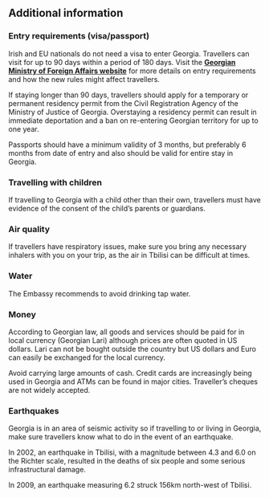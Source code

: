 ## Additional information

### **Entry requirements (visa/passport)**

Irish and EU nationals do not need a visa to enter Georgia. Travellers can visit for up to 90 days within a period of 180 days. Visit the [**Georgian Ministry of Foreign Affairs website**](http://www.mfa.gov.ge/Home.aspx?lang_id=GEO&sec_id=607&month=11&year=2011&lang=en-US) for more details on entry requirements and how the new rules might affect travellers.

If staying longer than 90 days, travellers should apply for a temporary or permanent residency permit from the Civil Registration Agency of the Ministry of Justice of Georgia. Overstaying a residency permit can result in immediate deportation and a ban on re-entering Georgian territory for up to one year.

Passports should have a minimum validity of 3 months, but preferably 6 months from date of entry and also should be valid for entire stay in Georgia.

### **Travelling with children**

If travelling to Georgia with a child other than their own, travellers must have evidence of the consent of the child’s parents or guardians.

### **Air quality**

If travellers have respiratory issues, make sure you bring any necessary inhalers with you on your trip, as the air in Tbilisi can be difficult at times.

### **Water**

The Embassy recommends to avoid drinking tap water.

### **Money**

According to Georgian law, all goods and services should be paid for in local currency (Georgian Lari) although prices are often quoted in US dollars. Lari can not be bought outside the country but US dollars and Euro can easily be exchanged for the local currency.

Avoid carrying large amounts of cash. Credit cards are increasingly being used in Georgia and ATMs can be found in major cities. Traveller’s cheques are not widely accepted.

### **Earthquakes**

Georgia is in an area of seismic activity so if travelling to or living in Georgia, make sure travellers know what to do in the event of an earthquake.

In 2002, an earthquake in Tbilisi, with a magnitude between 4.3 and 6.0 on the Richter scale, resulted in the deaths of six people and some serious infrastructural damage.

In 2009, an earthquake measuring 6.2 struck 156km north-west of Tbilisi.